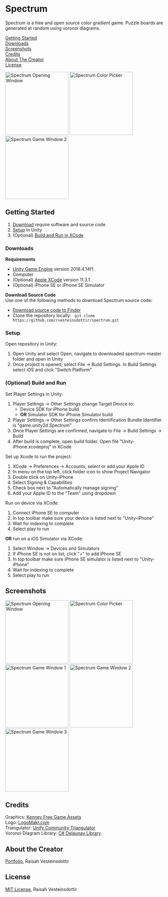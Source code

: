 # Spectrum
Spectrum is a free and open source color gradient game. Puzzle boards are generated at random using voronoi diagrams. <br>

[Getting Started](#getting-started)<br>
[Downloads](#downloads)<br>
[Screenshots](#screenshots)<br>
[Credits](#credits) <br>
[About The Creator](#about-the-creator) <br>
[License](#license) <br>

<img src="https://user-images.githubusercontent.com/52141232/72937161-6f5e0500-3d1d-11ea-95fc-b621ccc0668e.png" alt="Spectrum Opening Window" width = 200 display="inline">
<img src="https://user-images.githubusercontent.com/52141232/72937563-38d4ba00-3d1e-11ea-9c0a-8a0c592462f3.png" alt="Spectrum Color Picker" width = 200 display="inline"> 
<img src="https://user-images.githubusercontent.com/52141232/72937524-28bcda80-3d1e-11ea-9428-e66f5dbaed9d.png" alt="Spectrum Game Window 2" width = 200 display="inline">

## Getting Started
1. [Download](#downloads) require software and source code 
2. [Setup](#setup) in Unity 
3. (Optional) [Build and Run in XCode](#(optional)-build-and-run)

### Downloads
**Requirements**
- [Unity Game Engine](https://unity.com/) version 2018.4.14f1
- Computer
- (Optional) [Apple XCode](https://developer.apple.com/xcode/) version 11.3.1
- (Optional) iPhone SE or iPhone SE Simulator

**Download Source Code** <br>
Use one of the following methods to download Spectrum source code:
- [Download source code to Finder](https://minhaskamal.github.io/DownGit/#/home?url=https://github.com/rvesteinsdottir/spectrum)
- Clone the repository locally: ```  git clone https://github.com/rvesteinsdottir/spectrum.git  ```

### Setup
Open repository in Unity:
1. Open Unity and select Open, navigate to downloaded spectrum-master folder and open in Unity
2. Once project is opened, select File -> Build Settings. In Build Settings select iOS and click "Switch Platform"

### (Optional) Build and Run 
Set Player Settings in Unity:
1. Player Settings -> Other Settings change Target Device to:  
    - Device SDK for iPhone build
    - **OR** Simulator SDK for iPhone Simulator build
2. Player Settings -> Other Settings confirm Identification Bundle Identifier is "game.unity2d.Spectrum"
3. Once Player Settings are confirmed, navigate to File -> Build Settings -> Build
4. After build is complete, open build folder. Open file "Unity-iPhone.xcodeproj" in XCode

Set up Xcode to run the project:
1. XCode -> Preferences -> Accounts, select or add your Apple ID
2. In menu on the top left, click folder icon to show Project Navigator
3. Double click on Unity-iPhone
4. Select Signing & Capabilities
5. Check box next to "Automatically manage signing"
6. Add your Apple ID to the "Team" using dropdown

Run on device via XCode:
1. Connect iPhone SE to computer
2. In top toolbar make sure your device is listed next to "Unity-iPhone"
3. Wait for indexing to complete
4. Select play to run 

**OR** run on a iOS Simulator via XCode:
1. Select Window -> Devices and Simulators
2. If iPhone SE is not on list, click "+" to add iPhone SE
3. In top toolbar make sure iPhone SE simulator is listed next to "Unity-iPhone"
4. Wait for indexing to complete
5. Select play to run 

## Screenshots
<img src="https://user-images.githubusercontent.com/52141232/72937161-6f5e0500-3d1d-11ea-95fc-b621ccc0668e.png" alt="Spectrum Opening Window" width = 200 display="inline">
<img src="https://user-images.githubusercontent.com/52141232/72937563-38d4ba00-3d1e-11ea-9c0a-8a0c592462f3.png" alt="Spectrum Color Picker" width = 200 display="inline"> <br>
<img src="https://user-images.githubusercontent.com/52141232/72937483-104cc000-3d1e-11ea-9b80-d679561a0f04.png" alt="Spectrum Game Window 1" width = 200 display="inline">
<img src="https://user-images.githubusercontent.com/52141232/72937524-28bcda80-3d1e-11ea-9428-e66f5dbaed9d.png" alt="Spectrum Game Window 2" width = 200 display="inline">
<img src="https://user-images.githubusercontent.com/52141232/72937556-35d9c980-3d1e-11ea-831e-1ca867ddd3cf.png" alt="Spectrum Game Window 3" width = 200 display="inline">


## Credits
Graphics: [Kenney Free Game Assets](https://kenney.nl/) <br>
Logo: [LogoMakr.com](https://logomakr.com/) <br>
Triangulator: [Unify Community Triangulator](http://wiki.unity3d.com/index.php?title=Triangulator) <br>
Voronoi Diagram Library: [C# Delaunay Library](https://github.com/PouletFrit/csDelaunay)

## About the Creator
[Portfolio](https://rvesteinsdottir.github.io/), Raisah Vesteinsdottir

## License
[MIT License](https://github.com/rvesteinsdottir/spectrum/blob/master/LICENSE), Raisah Vesteinsdottir

